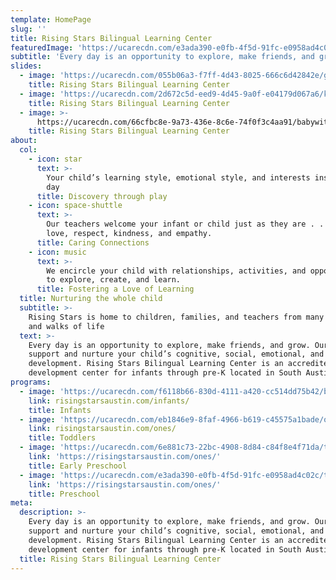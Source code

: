 ```yaml
---
template: HomePage
slug: ''
title: Rising Stars Bilingual Learning Center
featuredImage: 'https://ucarecdn.com/e3ada390-e0fb-4f5d-91fc-e0958ad4c02c/'
subtitle: 'Every day is an opportunity to explore, make friends, and grow.'
slides:
  - image: 'https://ucarecdn.com/055b06a3-f7ff-4d43-8025-666c6d42842e/girlwithleaf.jpg'
    title: Rising Stars Bilingual Learning Center
  - image: 'https://ucarecdn.com/2d672c5d-eed9-4d45-9a0f-e04179d067a6/kidsmiling.jpg'
    title: Rising Stars Bilingual Learning Center
  - image: >-
      https://ucarecdn.com/66cfbc8e-9a73-436e-8c6e-74f0f3c4aa91/babywithblock.jpg
    title: Rising Stars Bilingual Learning Center
about:
  col:
    - icon: star
      text: >-
        Your child’s learning style, emotional style, and interests inspire each
        day
      title: Discovery through play
    - icon: space-shuttle
      text: >-
        Our teachers welcome your infant or child just as they are . . . with
        love, respect, kindness, and empathy.
      title: Caring Connections
    - icon: music
      text: >-
        We encircle your child with relationships, activities, and opportunities
        to explore, create, and learn.
      title: Fostering a Love of Learning
  title: Nurturing the whole child
  subtitle: >-
    Rising Stars is home to children, families, and teachers from many countries
    and walks of life
  text: >-
    Every day is an opportunity to explore, make friends, and grow. Our teachers
    support and nurture your child’s cognitive, social, emotional, and physical
    development. Rising Stars Bilingual Learning Center is an accredited child
    development center for infants through pre-K located in South Austin.
programs:
  - image: 'https://ucarecdn.com/f6118b66-830d-4111-a420-cc514dd75b42/babies.jpg'
    link: risingstarsaustin.com/infants/
    title: Infants
  - image: 'https://ucarecdn.com/eb1846e9-8faf-4966-b619-c45575a1bade/ones.jpg'
    link: risingstarsaustin.com/ones/
    title: Toddlers
  - image: 'https://ucarecdn.com/6e881c73-22bc-4908-8d84-c84f8e4f71da/twos.jpg'
    link: 'https://risingstarsaustin.com/ones/'
    title: Early Preschool
  - image: 'https://ucarecdn.com/e3ada390-e0fb-4f5d-91fc-e0958ad4c02c/threes.jpg'
    link: 'https://risingstarsaustin.com/ones/'
    title: Preschool
meta:
  description: >-
    Every day is an opportunity to explore, make friends, and grow. Our teachers
    support and nurture your child’s cognitive, social, emotional, and physical
    development. Rising Stars Bilingual Learning Center is an accredited child
    development center for infants through pre-K located in South Austin.
  title: Rising Stars Bilingual Learning Center
---
```


